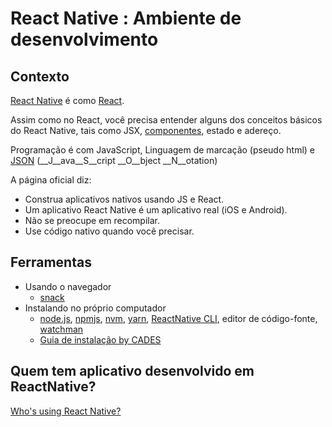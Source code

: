 

# [](#header-1) React Native : Ambiente de desenvolvimento

## [](#header-2) Contexto

[React Native](http://facebook.github.io/react-native/) é como [React](https://reactjs.org).

Assim como no React, você precisa entender alguns dos conceitos básicos do React Native, tais como JSX, [componentes](components), estado e adereço.

Programação é com JavaScript, Linguagem de marcação (pseudo html) e [JSON](https://www.w3schools.com/js/js_json_intro.asp) (__J__ava__S__cript __O__bject __N__otation)

A página oficial diz:

- Construa aplicativos nativos usando JS e React.
- Um aplicativo React Native é um aplicativo real (iOS e Android).
- Não se preocupe em recompilar.
- Use código nativo quando você precisar.

## [](#header-2) Ferramentas

- Usando o navegador
  - [snack](https://snack.expo.io/)
- Instalando no próprio computador
  - [node.js](https://nodejs.org), [npmjs](https://www.npmjs.com), [nvm](https://github.com/creationix/nvm), [yarn](https://yarnpkg.com/), [ReactNative CLI](https://facebook.github.io/react-native/), editor de código-fonte, [watchman](https://facebook.github.io/watchman/)
  - [Guia de instalação by CADES](https://github.com/cades-ifrn/minicurso-react-native-wtads/blob/master/install.md)

## [](#header-2) Quem tem aplicativo desenvolvido em ReactNative?

[Who's using React Native?](http://facebook.github.io/react-native/showcase.html)